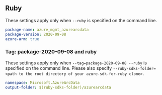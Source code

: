 ## Ruby

These settings apply only when `--ruby` is specified on the command line.

```yaml
package-name: azure_mgmt_azurearcdata
package-version: 2020-09-08
azure-arm: true
```

### Tag: package-2020-09-08 and ruby

These settings apply only when `--tag=package-2020-09-08 --ruby` is specified on the command line.
Please also specify `--ruby-sdks-folder=<path to the root directory of your azure-sdk-for-ruby clone>`.

```yaml $(tag) == 'package-2020-09-08' && $(ruby)
namespace: Microsoft.AzureArcData
output-folder: $(ruby-sdks-folder)/azurearcdata
```